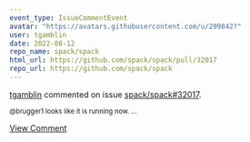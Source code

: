 ```yaml
---
event_type: IssueCommentEvent
avatar: "https://avatars.githubusercontent.com/u/299842?"
user: tgamblin
date: 2022-08-12
repo_name: spack/spack
html_url: https://github.com/spack/spack/pull/32017
repo_url: https://github.com/spack/spack
---
```


<a href='https://github.com/tgamblin' target='_blank'>tgamblin</a> commented on issue <a href='https://github.com/spack/spack/pull/32017' target='_blank'>spack/spack#32017</a>.

<small>@brugger1 looks like it is running now....</small>

<a href='https://github.com/spack/spack/pull/32017' target='_blank'>View Comment</a>